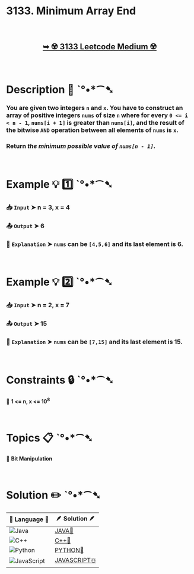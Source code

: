 # 3133. Minimum Array End

</br>

<h2 align="center"> 

<a href="https://leetcode.com/problems/minimum-array-end/description/?envType=daily-question&envId=2024-11-09"><strong>➥ ☢️ 3133 Leetcode Medium ☢️ </strong></a>
</h2>

</br>

# Description 📜 ˋ°•*⁀➷

### You are given two integers `n` and `x`. You have to construct an array of positive integers `nums` of size `n` where for every `0 <= i < n - 1`, `nums[i + 1]` is greater than `nums[i]`, and the result of the bitwise `AND` operation between all elements of `nums` is `x`.

### Return *the minimum possible value of `nums[n - 1]`*.

</br>

# Example 💡 1️⃣ ˋ°•*⁀➷

  ### 📥 `Input`  ➤ n = 3, x = 4

  ### 📤 `Output`  ➤ 6

  ### 🔦 `Explanation`  ➤ `nums` can be `[4,5,6]` and its last element is 6.

</br>

# Example 💡 2️⃣ ˋ°•*⁀➷

  ### 📥 `Input` ➤ n = 2, x = 7

  ### 📤 `Output`  ➤ 15

  ### 🔦 `Explanation` ➤ `nums` can be `[7,15]` and its last element is 15.

</br>

# Constraints 🔒 ˋ°•*⁀➷

🔹 **1 <= n, x <= 10<sup>8</sup>** </br>

</br>

# Topics 📋 ˋ°•*⁀➷

🔸 **Bit Manipulation**  </br>

</br>

# Solution ✏️ ˋ°•*⁀➷

| 📒 Language 📒  | 🪶 Solution 🪶 |
| ------------- | ------------- |
|  ![Java](https://img.shields.io/badge/java-%23ED8B00.svg?style=for-the-badge&logo=openjdk&logoColor=white)  | [JAVA🍁]() |
|  ![C++](https://img.shields.io/badge/c++-%2300599C.svg?style=for-the-badge&logo=c%2B%2B&logoColor=white)  | [C++🎲]()  |
|  ![Python](https://img.shields.io/badge/python-3670A0?style=for-the-badge&logo=python&logoColor=ffdd54)    | [PYTHON🍰]() |
| ![JavaScript](https://img.shields.io/badge/javascript-%23323330.svg?style=for-the-badge&logo=javascript&logoColor=%23F7DF1E)   | [JAVASCRIPT☃️]() |

